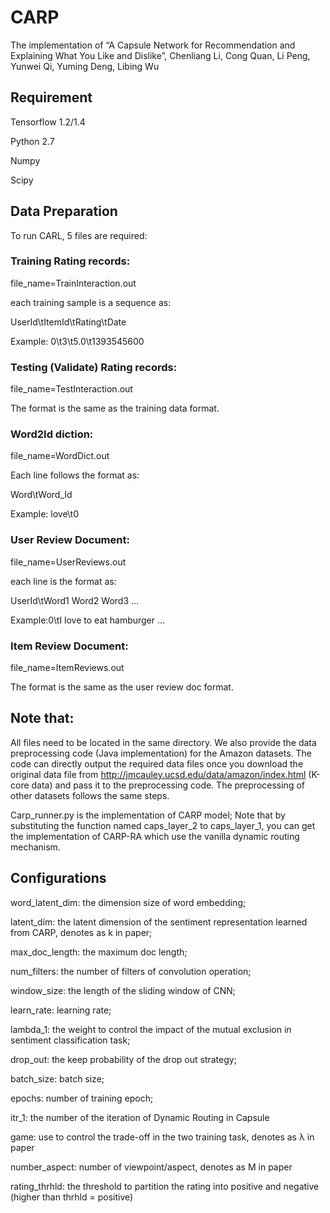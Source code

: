 # CARP
The implementation of “A Capsule Network for Recommendation and Explaining What You Like and Dislike”, Chenliang Li, Cong Quan, Li Peng, Yunwei Qi, Yuming Deng, Libing Wu

## Requirement
Tensorflow 1.2/1.4

Python 2.7

Numpy

Scipy

## Data Preparation
To run CARL, 5 files are required:

### Training Rating records:
file_name=TrainInteraction.out

each training sample is a sequence as:

UserId\tItemId\tRating\tDate

Example: 0\t3\t5.0\t1393545600

### Testing (Validate) Rating records:

file_name=TestInteraction.out 

The format is the same as the training data format.

### Word2Id diction:

file_name=WordDict.out

Each line follows the format as:

Word\tWord_Id

Example: love\t0

### User Review Document:

file_name=UserReviews.out

each line is the format as:

UserId\tWord1 Word2 Word3 …

Example:0\tI love to eat hamburger …

### Item Review Document:

file_name=ItemReviews.out

The format is the same as the user review doc format.

## Note that:
All files need to be located in the same directory. We also provide the data preprocessing code (Java implementation) for the Amazon datasets. The code can directly output the required data files once you download the original data file from http://jmcauley.ucsd.edu/data/amazon/index.html  (K-core data) and pass it to the preprocessing code. The preprocessing of other datasets follows the same steps.

Carp_runner.py is the implementation of  CARP model; Note that by substituting the function named caps_layer_2 to caps_layer_1, you can get the implementation of CARP-RA which use the vanilla dynamic routing mechanism.

## Configurations
word_latent_dim: the dimension size of word embedding;

latent_dim: the latent dimension of the sentiment representation learned from CARP, denotes as k in paper;

max_doc_length: the maximum doc length;

num_filters: the number of filters of convolution operation;

window_size: the length of the sliding window of CNN;

learn_rate: learning rate;

lambda_1: the weight to control the impact of the mutual exclusion in sentiment classification task;

drop_out: the keep probability of the drop out strategy;

batch_size: batch size;

epochs: number of training epoch;

itr_1: the number of the iteration of Dynamic Routing in Capsule

game: use to control the trade-off in the two training task, denotes as λ
in paper

number_aspect: number of viewpoint/aspect, denotes as M in paper

rating_thrhld: the threshold to partition the rating into positive and negative (higher than thrhld = positive)

